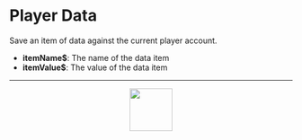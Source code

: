 # Player Data
Save an item of data against the current player account.
- **itemName&dollar;**: The name of the data item
- **itemValue&dollar;**: The value of the data item
---
<p align="center"><img valign="middle" width="76px" src="https://drive.google.com/uc?export=view&id=1c2KO0LJpvMS9X9CAGV6dOfciR7OWhdKA" /></p>
